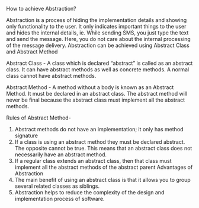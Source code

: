 How to achieve Abstraction?

Abstraction is a process of hiding the implementation details and showing only functionality to the user. It only indicates important things to the user and hides the internal details, ie. While sending SMS, you just type the text and send the message. Here, you do not care about the internal processing of the message delivery. Abstraction can be achieved using Abstract Class and Abstract Method

Abstract Class - A class which is declared “abstract” is called as an abstract class. It can have abstract methods as well as concrete methods. A normal class cannot have abstract methods.

Abstract Method - A method without a body is known as an Abstract Method. It must be declared in an abstract class. The abstract method will never be final because the abstract class must implement all the abstract methods.

Rules of Abstract Method-
1. Abstract methods do not have an implementation; it only has method signature
2. If a class is using an abstract method they must be declared abstract. The opposite cannot be true. This means that an abstract class does not necessarily have an abstract method.
3. If a regular class extends an abstract class, then that class must implement all the abstract methods of the abstract parent
Advantages of Abstraction
4. The main benefit of using an abstract class is that it allows you to group several related classes as siblings.
5. Abstraction helps to reduce the complexity of the design and implementation process of software.
